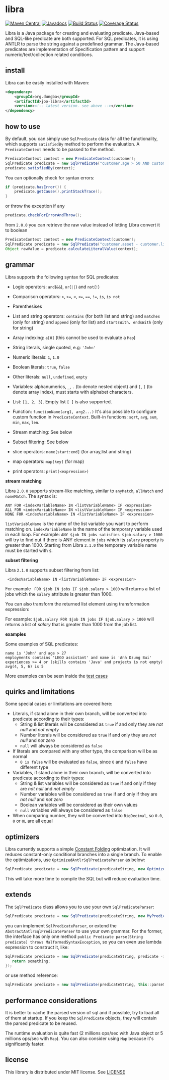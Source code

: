 # libra

[![Maven Central](https://img.shields.io/maven-central/v/org.dungba/joo-libra.svg)](http://mvnrepository.com/artifact/org.dungba/joo-libra)
[![Javadocs](http://javadoc.io/badge/org.dungba/joo-libra.svg)](http://javadoc.io/doc/org.dungba/joo-libra)
[![Build Status](https://travis-ci.org/dungba88/libra.svg?branch=master)](https://travis-ci.org/dungba88/libra)
[![Coverage Status](https://coveralls.io/repos/github/dungba88/libra/badge.svg?branch=master&maxAge=86400)](https://coveralls.io/github/dungba88/libra?branch=master)

Libra is a Java package for creating and evaluating predicate. Java-based and SQL-like predicate are both supported. For SQL predicates, it is using ANTLR to parse the string against a predefined grammar. The Java-based predicates are implementation of Specification pattern and support numeric/text/collection related conditions.

## install

Libra can be easily installed with Maven:

```xml
<dependency>
    <groupId>org.dungba</groupId>
    <artifactId>joo-libra</artifactId>
    <version><!-- latest version. see above --></version>
</dependency>
```

## how to use

By default, you can simply use `SqlPredicate` class for all the functionality, which supports `satisfiedBy` method to perform the evaluation. A `PredicateContext` needs to be passed to the method.

```java
PredicateContext context = new PredicateContext(customer);
SqlPredicate predicate = new SqlPredicate("customer.age > 50 AND customer.isResidence is true");
predicate.satisfiedBy(context);
```

You can optionally check for syntax errors:
```java
if (predicate.hasError()) {
    predicate.getCause().printStackTrace();
}
```

or throw the exception if any
```java
predicate.checkForErrorAndThrow();
```

from `2.0.0` you can retrieve the raw value instead of letting Libra convert it to boolean
```java
PredicateContext context = new PredicateContext(customer);
SqlPredicate predicate = new SqlPredicate("customer.asset - customer.liability");
Object rawValue = predicate.calculateLiteralValue(context);
```

## grammar

Libra supports the following syntax for SQL predicates:

- Logic operators: `and`(`&&`), `or`(`||`) and `not`(`!`)
- Comparison operators: `>`, `>=`, `<`, `<=`, `==`, `!=`, `is`, `is not`
- Parenthesises
- List and string operators: `contains` (for both list and string) and `matches` (only for string) and `append` (only for list) and `startsWith`、`endsWith` (only for string)
- Array indexing: `a[0]` (this cannot be used to evaluate a `Map`)
- String literals, single quoted, e.g: `'John'`
- Numeric literals: `1`, `1.0`
- Boolean literals: `true`, `false`
- Other literals: `null`, `undefined`, `empty`
- Variables: alphanumerics, `_`, `.` (to denote nested object) and `[`, `]` (to denote array index), must starts with alphabet characters.
- List: `[1, 2, 3]`. Empty list `[ ]` is also supported. 
- Function: `functionName(arg1, arg2...)` It's also possible to configure custom function in `PredicateContext`. Built-in functions: `sqrt`, `avg`, `sum`, `min`, `max`, `len`.
- Stream matching: See below
- Subset filtering: See below

- slice operators: `name[start:end]` (for array,list and string)
- map operators: `map[key]` (for map)
- print operators: `print(<expression>)`

**stream matching**

Libra `2.0.0` supports stream-like matching, similar to `anyMatch`, `allMatch` and `noneMatch`. The syntax is:

```
ANY FOR <indexVariableName> IN <listVariableName> IF <expression>
ALL FOR <indexVariableName> IN <listVariableName> IF <expression>
NONE FOR <indexVariableName> IN <listVariableName> IF <expression>
```

`listVariableName` is the name of the list variable you want to perform matching on. `indexVariableName` is the name of the temporary variable used in each loop. For example: `ANY $job IN jobs satisfies $job.salary > 1000` will try to find out if there is ANY element in `jobs` which its `salary` property is greater than 1000. Starting from Libra `2.1.0` the temporary variable name must be started with `$`.

**subset filtering**

Libra `2.1.0` supports subset filtering from list:

```
 <indexVariableName> IN <listVariableName> IF <expression>
```

For example ` FOR $job IN jobs IF $job.salary > 1000` will returns a list of jobs which the `salary` attribute is greater than 1000.

You can also transform the returned list element using transformation expression:

For example: `$job.salary FOR $job IN jobs IF $job.salary > 1000` will returns a list of *salary* that is greater than 1000 from the job list.

**examples**

Some examples of SQL predicates:

```
name is 'John' and age > 27
employments contains 'LEGO assistant' and name is 'Anh Dzung Bui'
experiences >= 4 or (skills contains 'Java' and projects is not empty)
avg(4, 5, 6) is 5
```

More examples can be seen inside the [test cases](https://github.com/dungba88/libra/tree/master/src/test/java/org/joo/libra/test)

## quirks and limitations

Some special cases or limitations are covered here:
- Literals, if stand alone in their own branch, will be converted into predicate according to their types:
  + String & list literals will be considered as `true` if and only they are *not null* and *not empty*
  + Number literals will be considered as `true` if and only they are *not null* and *not zero*
  + `null` will always be considered as `false`
- If literals are compared with any other type, the comparison will be as normal
  + `0 is false` will be evaluated as `false`, since `0` and `false` have different type
- Variables, if stand alone in their own branch, will be converted into predicate according to their types:
  + String & list variables will be considered as `true` if and only if they are *not null* and *not empty*
  + Number variables will be considered as `true` if and only if they are *not null* and *not zero*
  + Boolean variables will be considered as their own values
  + `null` variables will always be considered as `false`
- When comparing number, they will be converted into `BigDecimal`, so `0.0`, `0` or `0L` are all equal

## optimizers

Libra currently supports a simple [Constant Folding](https://en.wikipedia.org/wiki/Constant_folding) optimization. It will reduces constant-only conditional branches into a single branch. To enable the optimizations, use `OptimizedAntlrSqlPredicateParser` as below:

```java
SqlPredicate predicate = new SqlPredicate(predicateString, new OptimizedAntlrSqlPredicateParser());
```

This will take more time to compile the SQL but will reduce evaluation time.

## extends

The `SqlPredicate` class allows you to use your own `SqlPredicateParser`:

```java
SqlPredicate predicate = new SqlPredicate(predicateString, new MyPredicateParser());
```

you can implement `SqlPredicateParser`, or extend the `AbstractAntlrSqlPredicateParser` to use your own grammar. 
For the former, the interface has only one method `public Predicate parse(String predicate) throws MalformedSyntaxException`, 
so you can even use lambda expression to construct it, like:

```java
SqlPredicate predicate = new SqlPredicate(predicateString, predicate -> {
   return something; 
});
```

or use method reference:

```java
SqlPredicate predicate = new SqlPredicate(predicateString, this::parseSql);
```

## performance considerations

It is better to cache the parsed version of sql and if possible, try to load all of them at startup. If you keep the `SqlPredicate` objects, they will contain the parsed predicate to be reused.

The runtime evaluation is quite fast (2 millions ops/sec with Java object or 5 millions ops/sec with `Map`). You can also consider using `Map` because it's significantly faster.

## license

This library is distributed under MIT license. See [LICENSE](LICENSE)
